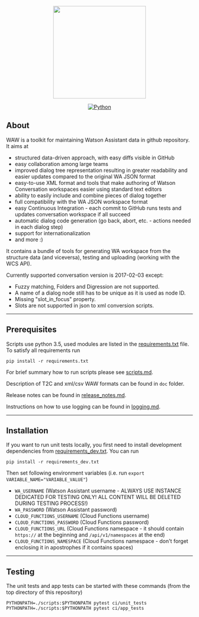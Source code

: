 <p align="center">
    <a><img src="https://i.imgur.com/UHJU7zA.png" height="250"/></a>
<br />
</p>

<p align="center">
    <a href="https://www.python.org/downloads/release/python-350/"><img src="https://img.shields.io/badge/Python-3.5-Green.svg" alt="Python" /></a>
</p>

## About

WAW is a toolkit for maintaining Watson Assistant data in github repository.
It aims at

- structured data-driven approach, with easy diffs visible in GitHub
- easy collaboration among large teams
- improved dialog tree representation resulting in greater readability and easier updates compared to the original WA JSON format
- easy-to-use XML format and tools that make authoring of Watson Conversation workspaces easier using standard text editors
- ability to easily include and combine pieces of dialog together
- full compatibility with the WA JSON workspace format
- easy Continuous Integration - each commit to GitHub runs tests and updates conversation workspace if all succeed
- automatic dialog code generation (go back, abort, etc. - actions needed in each dialog step)
- support for internationalization
- and more :)

It contains a bundle of tools for generating WA workspace from the structure data (and viceversa), testing and uploading (working with the WCS API).

Currently supported conversation version is 2017-02-03 except:

- Fuzzy matching, Folders and Digression are not supported.
- A name of a dialog node still has to be unique as it is used as node ID.
- Missing "slot_in_focus" property.
- Slots are not supported in json to xml conversion scripts.

---

## Prerequisites

Scripts use python 3.5, used modules are listed in the [requirements.txt](/requirements.txt) file. To satisfy all requirements run

```
pip install -r requirements.txt
```

For brief summary how to run scripts please see [scripts.md](/scripts.md).

Description of T2C and xml/csv WAW formats can be found in `doc` folder.

Release notes can be found in [release_notes.md](/release_notes.md).

Instructions on how to use logging can be found in [logging.md](/logging.md).

---

## Installation

If you want to run unit tests locally, you first need to install development dependencies from [requirements_dev.txt](/requirements_dev.txt). You can run

```
pip install -r requirements_dev.txt
```

Then set following environment variables
(i.e. run `export VARIABLE_NAME="VARIABLE_VALUE"`)

- `WA_USERNAME` (Watson Assistant username - ALWAYS USE INSTANCE DEDICATED FOR TESTING ONLY! ALL CONTENT WILL BE DELETED DURING TESTING PROCESS!)
- `WA_PASSWORD` (Watson Assistant password)
- `CLOUD_FUNCTIONS_USERNAME` (Cloud Functions username)
- `CLOUD_FUNCTIONS_PASSWORD` (Cloud Functions password)
- `CLOUD_FUNCTIONS_URL` (Cloud Functions namespace - it should contain `https://` at the beginning and `/api/v1/namespaces` at the end)
- `CLOUD_FUNCTIONS_NAMESPACE` (Cloud Functions namespace - don't forget enclosing it in apostrophes if it contains spaces)

---

## Testing

The unit tests and app tests can be started with these commands (from the top directory of this repository)

```
PYTHONPATH=./scripts:$PYTHONPATH pytest ci/unit_tests
PYTHONPATH=./scripts:$PYTHONPATH pytest ci/app_tests
```
